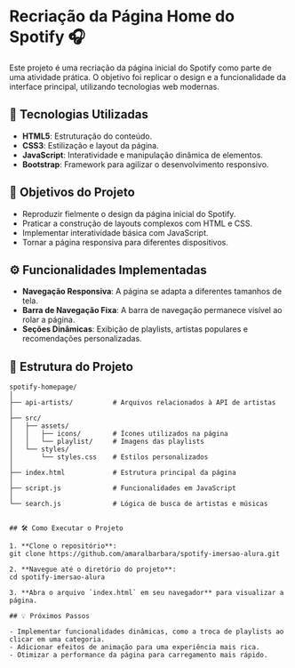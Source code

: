 # Recriação da Página Home do Spotify 🎧

Este projeto é uma recriação da página inicial do Spotify como parte de uma atividade prática. O objetivo foi replicar o design e a funcionalidade da interface principal, utilizando tecnologias web modernas.

## 🚀 Tecnologias Utilizadas

- **HTML5**: Estruturação do conteúdo.
- **CSS3**: Estilização e layout da página.
- **JavaScript**: Interatividade e manipulação dinâmica de elementos.
- **Bootstrap**: Framework para agilizar o desenvolvimento responsivo.

## 🎯 Objetivos do Projeto

- Reproduzir fielmente o design da página inicial do Spotify.
- Praticar a construção de layouts complexos com HTML e CSS.
- Implementar interatividade básica com JavaScript.
- Tornar a página responsiva para diferentes dispositivos.

## ⚙️ Funcionalidades Implementadas

- **Navegação Responsiva**: A página se adapta a diferentes tamanhos de tela.
- **Barra de Navegação Fixa**: A barra de navegação permanece visível ao rolar a página.
- **Seções Dinâmicas**: Exibição de playlists, artistas populares e recomendações personalizadas.

## 📂 Estrutura do Projeto

```plaintext
spotify-homepage/
│
├── api-artists/          # Arquivos relacionados à API de artistas
│
├── src/
│   ├── assets/
│   │   ├── icons/        # Ícones utilizados na página
│   │   └── playlist/     # Imagens das playlists
│   └── styles/
│       └── styles.css    # Estilos personalizados
│
├── index.html            # Estrutura principal da página
│
├── script.js             # Funcionalidades em JavaScript
│
└── search.js             # Lógica de busca de artistas e músicas


## 🛠️ Como Executar o Projeto

1. **Clone o repositório**: 
git clone https://github.com/amaralbarbara/spotify-imersao-alura.git

2. **Navegue até o diretório do projeto**:
cd spotify-imersao-alura

3. **Abra o arquivo `index.html` em seu navegador** para visualizar a página.

## 💡 Próximos Passos

- Implementar funcionalidades dinâmicas, como a troca de playlists ao clicar em uma categoria.
- Adicionar efeitos de animação para uma experiência mais rica.
- Otimizar a performance da página para carregamento mais rápido.
